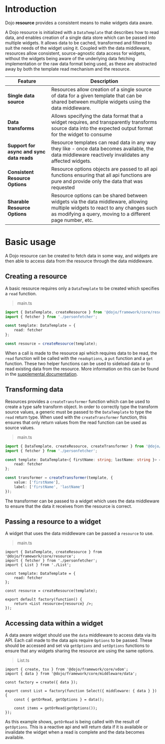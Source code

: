 # Introduction

Dojo **resource** provides a consistent means to make widgets data aware.

A Dojo resource is initialized with a `DataTemplate` that describes how to read data, and enables creation of a single data store which can be passed into multiple widgets. It allows data to be cached, transformed and filtered to suit the needs of the widget using it. Coupled with the data middleware, resources allow consistent, source-agnostic data access for widgets, without the widgets being aware of the underlying data fetching implementation or the raw data format being used, as these are abstracted away by both the template read mechanism and the resource.

| Feature                                   | Description                                                                                                                                                                  |
| ----------------------------------------- | ---------------------------------------------------------------------------------------------------------------------------------------------------------------------------- |
| **Single data source**                    | Resources allow creation of a single source of data for a given template that can be shared between multiple widgets using the data middleware.                                            |
| **Data transforms**                       | Allows specifying the data format that a widget requires, and transparently transforms source data into the expected output format for the widget to consume                                                |
| **Support for async and sync data reads** | Resource templates can read data in any way they like - once data becomes available, the data middleware reactively invalidates any affected widgets.                       |
| **Consistent Resource Options**           | Resource options objects are passed to all api functions ensuring that all api functions are pure and provide only the data that was requested                               |
| **Sharable Resource Options**             | Resource options can be shared between widgets via the data middleware, allowing multiple widgets to react to any changes such as modifying a query, moving to a different page number, etc. |

# Basic usage

A Dojo resource can be created to fetch data in some way, and widgets are then able to access data from the resource through the data middleware.

## Creating a resource

A basic resource requires only a `DataTemplate` to be created which specifies a `read` function.

> main.ts

```ts
import { DataTemplate, createResource } from '@dojo/framework/core/resource';
import { fetcher } from './personfetcher';

const template: DataTemplate = {
	read: fetcher
};

const resource = createResource(template);
```

When a call is made to the resource api which requires data to be read, the `read` function will be called with the `readoptions`, a `put` function and a `get` function. These two helper functions can be used to sideload data or to read existing data from the resource. More information on this can be found in the [supplemental documentation](/learn/resource/data-templates).

## Transforming data

Resources provides a `createTransformer` function which can be used to create a type safe transform object. In order to correctly type the transform source values, a generic must be passed to the `DataTemplate` to type the `read` return type. When used with the `createTransformer` function, this ensures that only return values from the read function can be used as source values.

> main.ts

```ts
import { DataTemplate, createResource, createTransformer } from '@dojo/framework/core/resource';
import { fetcher } from './personfetcher';

const template: DataTemplate<{ firstName: string; lastName: string }> = {
	read: fetcher
};

const transformer = createTransformer(template, {
	value: ['firstName'],
	label: ['firstName', 'lastName']
});
```

The transformer can be passed to a widget which uses the data middleware to ensure that the data it receives from the resource is correct.

## Passing a resource to a widget

A widget that uses the data middleware can be passed a `resource` to use.

> main.ts

```tsx
import { DataTemplate, createResource } from '@dojo/framework/core/resource';
import { fetcher } from './personfetcher';
import { List } from './List';

const template: DataTemplate = {
	read: fetcher
};

const resource = createResource(template);

export default factory(function() {
	return <List resource={resource} />;
});
```

## Accessing data within a widget

A data aware widget should use the `data` middleware to access data via its API. Each call made to the data apis require `Options` to be passed. These should be accessed and set via `getOptions` and `setOptions` functions to ensure that any widgets sharing the resource are using the same options.

> List.ts

```tsx
import { create, tsx } from '@dojo/framework/core/vdom';
import { data } from '@dojo/framework/core/middleware/data';

const factory = create({ data });

export const List = factory(function Select({ middleware: { data } }) {
	const { getOrRead, getOptions } = data();

	const items = getOrRead(getOptions());
});
```

As this example shows, `getOrRead` is being called with the result of `getOptions`. This is a reactive api and will return data if it is available or invalidate the widget when a read is complete and the data becomes available.
